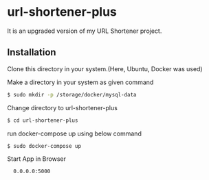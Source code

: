 # url-shortener-plus
It is an upgraded version of my URL Shortener project.
## Installation

Clone this directory in your system.(Here, Ubuntu, Docker was used)

Make a directory in your system as given command

```bash
$ sudo mkdir -p /storage/docker/mysql-data
```

Change directory to url-shortener-plus 

```bash
$ cd url-shortener-plus
```
run docker-compose up using below command

```bash
$ sudo docker-compose up 
```

Start App in Browser

```bash
  0.0.0.0:5000
```
